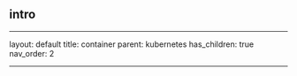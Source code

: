 ## intro

---
layout: default
title: container
parent: kubernetes
has_children: true
nav_order: 2

---
